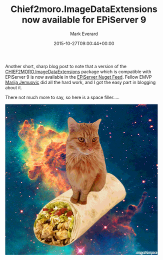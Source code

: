 ﻿---
title: Chief2moro.ImageDataExtensions now available for EPiServer 9
date: 2015-10-27T09:00:44+00:00
author: Mark Everard
layout: post
color: rgb(0,0,0)
permalink: /2015/10/27/chief2moro-imagedataextensions-now-available-for-episerver-9/
dsq_thread_id:
  - "4263543206"
categories:
  - Episerver
---
Another short, sharp blog post to note that a version of the <a href="https://github.com/markeverard/Chief2moro.ImageDataExtensions" target="_blank">CHIEF2MORO.ImageDataExtensions</a> package which is compatible with EPiServer 9 is now available in the <a href="https://nuget.episerver.com/" target="_blank">EPiServer Nuget Feed</a>. Fellow EMVP <a href="https://github.com/mariajemaria" target="_blank">Marija Jemuovic</a> did all the hard work, and I got the easy part in blogging about it.

There not much more to say, so here is a space filler&#8230;..

![Astro Cat](/assets/uploads/2015/10/7d25cb66b18e1a6fbada9f630e84e2db.gif)
